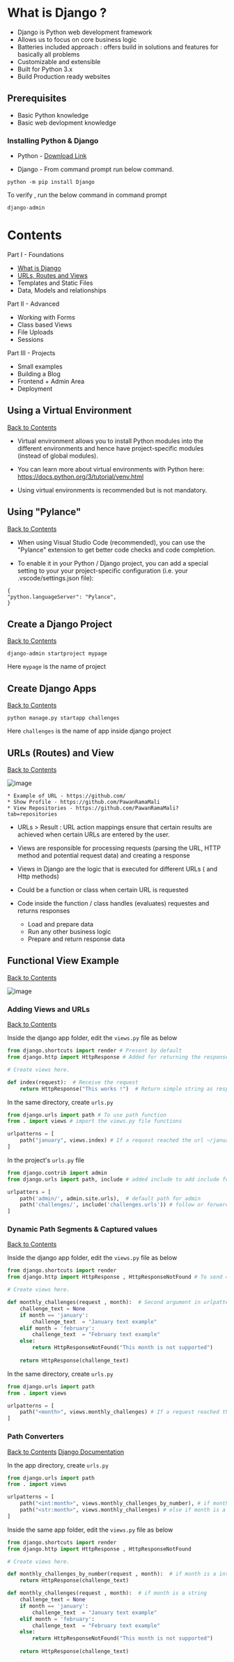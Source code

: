 # What is Django ?

* Django is Python web development framework 
* Allows us to focus on core business logic
* Batteries included approach : offers build in solutions and features for basically all problems 
* Customizable and extensible 
* Built for Python 3.x 
* Build Production ready websites 

## Prerequisites

* Basic Python knowledge 
* Basic web devlopment knowledge 

### Installing Python & Django

* Python - [Download Link](https://www.python.org/downloads)

* Django - From command prompt run below command. 
 
 ```
 python -m pip install Django
 ```
 
 To verify , run the below command in command prompt 
 
 ```
 django-admin
 ```
 
# Contents

Part I - Foundations

* [What is Django](#what-is-Django-)
* [URLs, Routes and Views](#urls-routes-and-view)
* Templates and Static Files
* Data, Models and relationships

Part II - Advanced

* Working with Forms
* Class based Views
* File Uploads
* Sessions

Part III - Projects

* Small examples
* Building a Blog
* Frontend + Admin Area
* Deployment 


## Using a Virtual Environment
[Back to Contents](#contents)

* Virtual environment allows you to install Python modules into the different environments and hence have project-specific modules (instead of global modules).

* You can learn more about virtual environments with Python here: https://docs.python.org/3/tutorial/venv.html

* Using virtual environments is recommended but is not mandatory.

## Using "Pylance"
[Back to Contents](#contents)

* When using Visual Studio Code (recommended), you can use the "Pylance" extension to get better code checks and code completion.

* To enable it in your Python / Django project, you can add a special setting to your your project-specific configuration (i.e. your .vscode/settings.json file):

```
{
"python.languageServer": "Pylance",
}
```

## Create a Django Project 
[Back to Contents](#contents)

```
django-admin startproject mypage
```
Here `mypage` is the name of project

## Create Django Apps
[Back to Contents](#contents)

```
python manage.py startapp challenges
```
Here `challenges` is the name of app inside django project



## URLs (Routes) and View
[Back to Contents](#contents)

![image](https://user-images.githubusercontent.com/11299574/130835950-b95e2d50-a4fe-40b4-a91c-45cfee0b702e.png)

    * Example of URL - https://github.com/ 
    * Show Profile - https://github.com/PawanRamaMali 
    * View Repositories - https://github.com/PawanRamaMali?tab=repositories 

* URLs > Result : URL action mappings ensure that certain results are achieved when certain URLs are entered by the user. 

* Views are responsible for processing requests (parsing the URL, HTTP method and potential request data) and creating a response
* Views in Django are the logic that is executed for different URLs ( and Http methods)
* Could be a function or class when certain URL is requested 
* Code inside the function / class handles (evaluates) requestes and returns responses
  * Load and prepare data 
  * Run any other business logic
  * Prepare and return response data 


## Functional View Example 
[Back to Contents](#contents)

![image](https://user-images.githubusercontent.com/11299574/130840219-351fdce1-ef3e-4ecd-9578-6063f49733d1.png)

### Adding Views and URLs
[Back to Contents](#contents)

Inside the django app folder, edit the `views.py` file as below 

```py
from django.shortcuts import render # Present by default 
from django.http import HttpResponse # Added for returning the response 

# Create views here. 

def index(request):  # Receive the request 
    return HttpResponse("This works !")  # Return simple string as response

```

In the same directory, create `urls.py` 

```py
from django.urls import path # To use path function
from . import views # import the views.py file functions

urlpatterns = [
    path("january", views.index) # If a request reached the url ~/january , execute index function from views file
]

```

In the project's `urls.py` file 

```py
from django.contrib import admin
from django.urls import path, include # added include to add include function

urlpatters = [
    path('admin/', admin.site.urls),  # default path for admin 
    path('challenges/', include('challenges.urls')) # follow or forward requests to app's url patterns from here
]
```

### Dynamic Path Segments & Captured values
[Back to Contents](#contents)

Inside the django app folder, edit the `views.py` file as below 

```py
from django.shortcuts import render
from django.http import HttpResponse , HttpResponseNotFound # To send 404 error

# Create views here. 

def monthly_challenges(request , month):  # Second argument in urlpatterns
    challenge_text = None
    if month == 'january':
        challenge_text  = "January text example" 
    elif month = 'february':
        challenge_text  = "February text example"
    else:
        return HttpResponseNotFound("This month is not supported")
        
    return HttpResponse(challenge_text)  

```

In the same directory, create `urls.py` 

```py
from django.urls import path 
from . import views 

urlpatterns = [
    path("<month>", views.monthly_challenges) # If a request reached the url with any text , execute monthly_challenges function from views file
]

```



### Path Converters
[Back to Contents](#contents)
[Django Documentation](https://docs.djangoproject.com/en/3.1/topics/http/urls/#path-converters)

In the app directory, create `urls.py` 

```py
from django.urls import path 
from . import views 

urlpatterns = [
    path("<int:month>", views.monthly_challenges_by_number), # if month is a number execute `monthly_challenges_by_number` function from `views.py`
    path("<str:month>", views.monthly_challenges) # else if month is a string execute `monthly_challenges` function from `views.py`
]

```

Inside the same app folder, edit the `views.py` file as below 

```py
from django.shortcuts import render
from django.http import HttpResponse , HttpResponseNotFound 

# Create views here. 

def monthly_challenges_by_number(request , month):  # if month is a integer
    return HttpResponse(challenge_text) 

def monthly_challenges(request , month):  # if month is a string
    challenge_text = None
    if month == 'january':
        challenge_text  = "January text example" 
    elif month = 'february':
        challenge_text  = "February text example"
    else:
        return HttpResponseNotFound("This month is not supported")
        
    return HttpResponse(challenge_text)  

```
